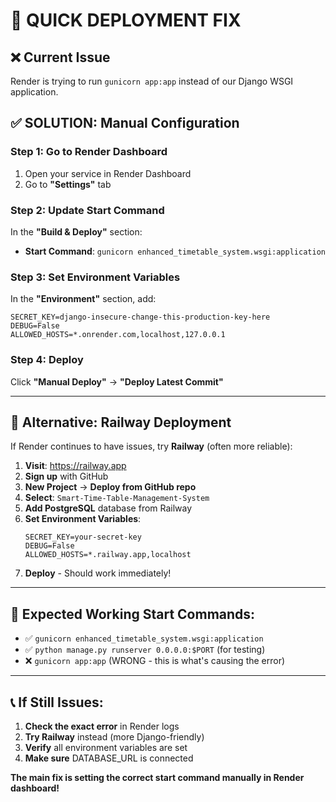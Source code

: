 # 🚀 QUICK DEPLOYMENT FIX

## ❌ Current Issue
Render is trying to run `gunicorn app:app` instead of our Django WSGI application.

## ✅ SOLUTION: Manual Configuration

### **Step 1: Go to Render Dashboard**
1. Open your service in Render Dashboard
2. Go to **"Settings"** tab

### **Step 2: Update Start Command**
In the **"Build & Deploy"** section:
- **Start Command**: `gunicorn enhanced_timetable_system.wsgi:application`

### **Step 3: Set Environment Variables**
In the **"Environment"** section, add:
```
SECRET_KEY=django-insecure-change-this-production-key-here
DEBUG=False
ALLOWED_HOSTS=*.onrender.com,localhost,127.0.0.1
```

### **Step 4: Deploy**
Click **"Manual Deploy"** → **"Deploy Latest Commit"**

---

## 🔧 Alternative: Railway Deployment

If Render continues to have issues, try **Railway** (often more reliable):

1. **Visit**: https://railway.app
2. **Sign up** with GitHub
3. **New Project** → **Deploy from GitHub repo**
4. **Select**: `Smart-Time-Table-Management-System`
5. **Add PostgreSQL** database from Railway
6. **Set Environment Variables**:
   ```
   SECRET_KEY=your-secret-key
   DEBUG=False
   ALLOWED_HOSTS=*.railway.app,localhost
   ```
7. **Deploy** - Should work immediately!

---

## 🎯 Expected Working Start Commands:

- ✅ `gunicorn enhanced_timetable_system.wsgi:application`
- ✅ `python manage.py runserver 0.0.0.0:$PORT` (for testing)
- ❌ `gunicorn app:app` (WRONG - this is what's causing the error)

---

## 📞 If Still Issues:

1. **Check the exact error** in Render logs
2. **Try Railway** instead (more Django-friendly)
3. **Verify** all environment variables are set
4. **Make sure** DATABASE_URL is connected

**The main fix is setting the correct start command manually in Render dashboard!**
